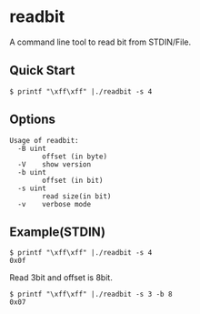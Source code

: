 # readbit

A command line tool to read bit from STDIN/File.

## Quick Start
```shell
$ printf "\xff\xff" |./readbit -s 4
```

## Options
```
Usage of readbit:
  -B uint
    	offset (in byte)
  -V	show version
  -b uint
    	offset (in bit)
  -s uint
    	read size(in bit)
  -v	verbose mode
```

## Example(STDIN)

```
$ printf "\xff\xff" |./readbit -s 4
0x0f
```

Read 3bit and offset is 8bit.
```
$ printf "\xff\xff" |./readbit -s 3 -b 8
0x07
```
